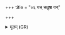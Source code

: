 +++
title = "०६ यच् चक्षुषा यन्"

+++
<details><summary>मूलम् (GR)</summary>

यच् चक्षुषा यन् मनसा  
यच् च वाचोपारिम  
यज् जाग्रतो यत् स्वपन्तः ।  
सोमो मा तस्माद् एनसः  
स्वधया पुनातु विद्वान् ॥
</details>